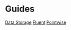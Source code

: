 
# Guides

[Data Storage](Data_Storage.html)
[Fluent](Fluent/index.html)
[Pointwise](Pointwise.html)

